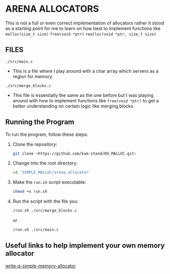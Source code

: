 # ARENA ALLOCATORS
This is not a full or even correct implementation of allocators rather it stood as a starting point for me to learn on how best to implement functions like `malloc(size_t size)` `free(void *ptr)`
`realloc(void *ptr, size_t size)`

## FILES
`./src/main.c`
- This is a file where I play around with a char array which servers as a region for memory.

`./src/merge_blocks.c`
- This file is essentially the same as the one before but I was playing around with how to implement functions like `free(void *ptr)` to get a better understanding on certain logic like merging blocks


## Running the Program

To run the program, follow these steps:

1. Clone the repository:

   ```bash
   git clone <https://github.com/kam-stand/KH_MALLOC.git>
   ```

2. Change into the root directory:

   ```bash
   cd 'SIMPLE_MALLOC/arena_allocator'
   ```

3. Make the `run.sh` script executable:

   ```bash
   chmod +x run.sh
   ```

4. Run the script with the file you:
   ```bash
   /run.sh ./src/merge_blocks.c    
   ```
   or 
   ```bash
   /run.sh ./src/main.c    
   
## Useful links to help implement your own memory allocator
[write-a-simple-memory-allocator](https://arjunsreedharan.org/post/148675821737/memory-allocators-101-write-a-simple-memory)